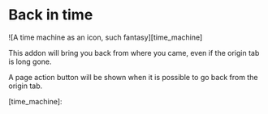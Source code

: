 Back in time
=============

![A time machine as an icon, such fantasy][time_machine]

This addon will bring you back from where you came, even if the origin tab is long gone.

A page action button will be shown when it is possible to go back from the origin tab.

[time_machine]: 

